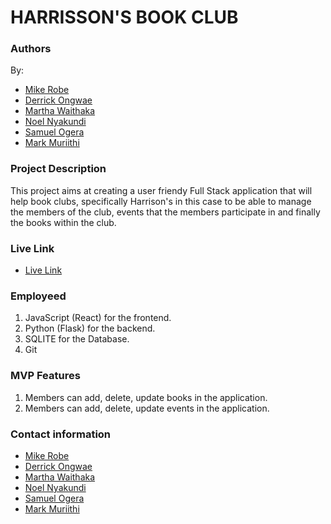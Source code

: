 # HARRISSON'S BOOK CLUB

### Authors

By:
- [Mike Robe](https://github.com/robemike)
- [Derrick Ongwae](https://github.com/Riob-a)
- [Martha Waithaka](https://github.com/mwaithakake)
- [Noel Nyakundi](https://github.com/sirnoel7)
- [Samuel Ogera](https://github.com/samogera)
- [Mark Muriithi](https://github.com/Mark-Muriithi)

### Project Description

This project aims at creating a user friendy Full Stack application that will help book clubs, specifically Harrison's in this case to be able to manage the members of the club, events that the members participate in and finally the books within the club.

### Live Link
- [Live Link](https://read-finder.vercel.app/)

### Employeed
1. JavaScript (React) for the frontend.
2. Python (Flask) for the backend.
3. SQLITE for the Database.
4. Git

### MVP Features
1. Members can add, delete, update books in the application.
1. Members can add, delete, update events in the application.

### Contact information
- [Mike Robe](https://github.com/robemike)
- [Derrick Ongwae](https://github.com/Riob-a)
- [Martha Waithaka](https://github.com/mwaithakake)
- [Noel Nyakundi](https://github.com/sirnoel7)
- [Samuel Ogera](https://github.com/samogera)
- [Mark Muriithi](https://github.com/Mark-Muriithi)
